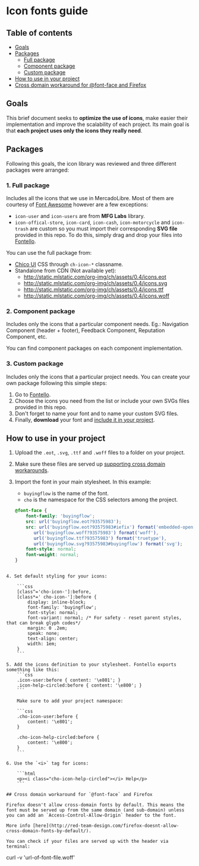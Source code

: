 # Icon fonts guide

## Table of contents

- [Goals](#goals)
- [Packages](#packages)
    - [Full package](#full-package)
    - [Component package](#component-package)
    - [Custom package](#custom-package)
- [How to use in your project](#how-to-use-in-your-project)
- [Cross domain workaround for @font-face and Firefox](#cross-domain-workaround-for-font-face-and-firefox)

## Goals
This brief document seeks to **optimize the use of icons**, make easier their implementation and improve the scalability of each project. Its main goal is that **each project uses only the icons they really need**.

## Packages
Following this goals, the icon library was reviewed and three different packages were arranged:

### 1. Full package

Includes all the icons that we use in MercadoLibre. Most of them are courtesy of [Font Awesome](http://fortawesome.github.io/Font-Awesome/cheatsheet/) however are a few exceptions: 

- `icon-user` and `icon-users` are from **MFG Labs** library.
- `icon-offical-store`, `icon-card`, `icon-cash`, `icon-motorcycle` and `icon-trash` are custom so you must import their corresponding **SVG file** provided in this repo. To do this, simply drag and drop your files into [Fontello](http://www.fontello.com). 

You can use the full package from:
- [Chico UI](http://chico-ui.com.ar) CSS through `ch-icon-*` classname.
- Standalone from CDN (Not available yet):
    - http://static.mlstatic.com/org-img/ch/assets/0.4/icons.eot
    - http://static.mlstatic.com/org-img/ch/assets/0.4/icons.svg
    - http://static.mlstatic.com/org-img/ch/assets/0.4/icons.ttf
    - http://static.mlstatic.com/org-img/ch/assets/0.4/icons.woff

### 2. Component package

Includes only the icons that a particular component needs. Eg.: Navigation Component (header + footer), Feedback Component, Reputation Component, etc.

You can find component packages on each component implementation.

### 3. Custom package

Includes only the icons that a particular project needs. You can create your own package following this simple steps:

1. Go to [Fontello](http://www.fontello.com).
2. Choose the icons you need from the list or include your own SVGs files provided in this repo.
3. Don't forget to name your font and to name your custom SVG files.
4. Finally, **download** your font and [include it in your project](#how-to-use-in-your-project).

## How to use in your project

1. Upload the `.eot`, `.svg`, `.ttf` and `.woff` files to a folder on your project.
2. Make sure these files are served up [supporting cross domain workarounds](#cross-domain-workaround-for-font-face-and-firefox).
3. Import the font in your main stylesheet. In this example:
    - `buyingflow` is the name of the font.
    - `cho` is the namespace for the CSS selectors among the project.

    ```css
    @font-face {
        font-family: 'buyingflow';
        src: url('buyingflow.eot?93575983');
        src: url('buyingflow.eot?93575983#iefix') format('embedded-opentype'),
           url('buyingflow.woff?93575983') format('woff'),
           url('buyingflow.ttf?93575983') format('truetype'),
           url('buyingflow.svg?93575983#buyingflow') format('svg');
        font-style: normal;
        font-weight: normal;
    }
```

4. Set default styling for your icons:
    
    ```css
    [class^='cho-icon-']:before,
    [class*=' cho-icon-']:before {
        display: inline-block;
        font-family: 'buyingflow';
        font-style: normal;
        font-variant: normal; /* For safety - reset parent styles, that can break glyph codes*/
        margin: 0 .2em;
        speak: none;
        text-align: center;
        width: 1em;
    }
    ```

5. Add the icons definition to your stylesheet. Fontello exports something like this:
    ```css
    .icon-user:before { content: '\e801'; }
    .icon-help-circled:before { content: '\e800'; }
    ```

    Make sure to add your project namespace:

    ```css
    .cho-icon-user:before {
        content: '\e801';
    }

    .cho-icon-help-circled:before {
        content: '\e800';
    }
    ```

6. Use the `<i>` tag for icons:

    ```html
    <p><i class="cho-icon-help-circled"></i> Help</p>
    ```

## Cross domain workaround for `@font-face` and Firefox

Firefox doesn't allow cross-domain fonts by default. This means the font must be served up from the same domain (and sub-domain) unless you can add an `Access-Control-Allow-Origin` header to the font.

More info [here](http://red-team-design.com/firefox-doesnt-allow-cross-domain-fonts-by-default/).

You can check if your files are served up with the header via terminal:
```
curl -v 'url-of-font-file.woff'
```
